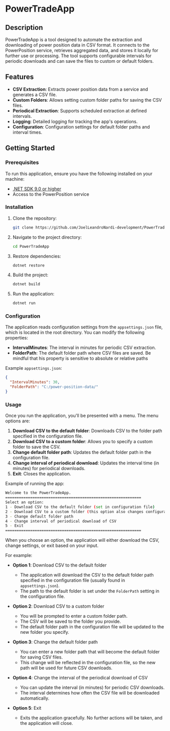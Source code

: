 # PowerTradeApp

## Description
PowerTradeApp is a tool designed to automate the extraction and downloading of power position data in CSV format. It connects to the PowerPosition service, retrieves aggregated data, and stores it locally for further use or processing. The tool supports configurable intervals for periodic downloads and can save the files to custom or default folders.

## Features
- **CSV Extraction**: Extracts power position data from a service and generates a CSV file.
- **Custom Folders**: Allows setting custom folder paths for saving the CSV files.
- **Periodical Extraction**: Supports scheduled extraction at defined intervals.
- **Logging**: Detailed logging for tracking the app's operations.
- **Configuration**: Configuration settings for default folder paths and interval times.

## Getting Started

### Prerequisites
To run this application, ensure you have the following installed on your machine:
- [.NET SDK 9.0 or higher](https://dotnet.microsoft.com/download)
- Access to the PowerPosition service

### Installation
1. Clone the repository:
    ```bash
    git clone https://github.com/JoelLeandroNardi-development/PowerTradeApp.git
    ```
   
2. Navigate to the project directory:
    ```bash
    cd PowerTradeApp
    ```

3. Restore dependencies:
    ```bash
    dotnet restore
    ```

4. Build the project:
    ```bash
    dotnet build
    ```

5. Run the application:
    ```bash
    dotnet run
    ```

### Configuration
The application reads configuration settings from the `appsettings.json` file, which is located in the root directory. You can modify the following properties:
- **IntervalMinutes**: The interval in minutes for periodic CSV extraction.
- **FolderPath**: The default folder path where CSV files are saved. Be mindful that his property is sensitive to absolute or relative paths

Example `appsettings.json`:
```json
{
  "IntervalMinutes": 30,
  "FolderPath": "C:/power-position-data/"
}
```

### Usage
Once you run the application, you'll be presented with a menu. The menu options are:
1. **Download CSV to the default folder**: Downloads CSV to the folder path specified in the configuration file.
2. **Download CSV to a custom folder**: Allows you to specify a custom folder to save the CSV.
3. **Change default folder path**: Updates the default folder path in the configuration file.
4. **Change interval of periodical download**: Updates the interval time (in minutes) for periodical downloads.
5. **Exit**: Closes the application.

Example of running the app:

```bash
Welcome to the PowerTradeApp.
============================================================
Select an option:
1 - Download CSV to the default folder (set in configuration file)
2 - Download CSV to a custom folder (this option also changes configuration file)
3 - Change default folder path
4 - Change interval of periodical download of CSV
5 - Exit
============================================================
```

When you choose an option, the application will either download the CSV, change settings, or exit based on your input. 

For example:

- **Option 1**: Download CSV to the default folder
  - The application will download the CSV to the default folder path specified in the configuration file (usually found in `appsettings.json`).
  - The path to the default folder is set under the `FolderPath` setting in the configuration file.

- **Option 2**: Download CSV to a custom folder
  - You will be prompted to enter a custom folder path.
  - The CSV will be saved to the folder you provide.
  - The default folder path in the configuration file will be updated to the new folder you specify.

- **Option 3**: Change the default folder path
  - You can enter a new folder path that will become the default folder for saving CSV files.
  - This change will be reflected in the configuration file, so the new path will be used for future CSV downloads.

- **Option 4**: Change the interval of the periodical download of CSV
  - You can update the interval (in minutes) for periodic CSV downloads. 
  - The interval determines how often the CSV file will be downloaded automatically.

- **Option 5**: Exit
  - Exits the application gracefully. No further actions will be taken, and the application will close.
